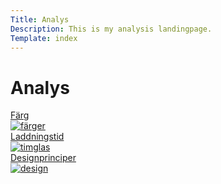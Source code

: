 ```yaml
---
Title: Analys
Description: This is my analysis landingpage.
Template: index
---
```


Analys
==========================

<div class="analyze-grid">
<a href="analysis/01_colors">
<div>Färg</div>
<img src="%base_url%/image/colors.jpg" alt="färger">
</a>

<a href="analysis/02_load">
<div>Laddningstid</div>
<img src="%base_url%/image/time.jpg" alt="timglas">
</a>

<a href="analysis/03_design_principles">
<div>Designprinciper</div>
<img src="%base_url%/image/design.jpg" alt="design">
</a>
</div>